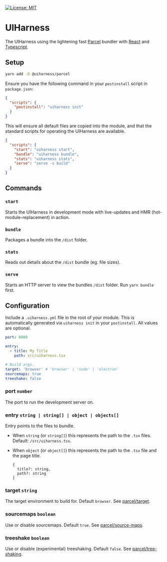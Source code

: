 [![License: MIT](https://img.shields.io/badge/License-MIT-yellow.svg)](https://opensource.org/licenses/MIT)

# UIHarness

The UIHarness using the lightening fast [Parcel](https://parceljs.org) bundler with [React](https://reactjs.org/) and [Typescript](https://www.typescriptlang.org/).

## Setup

```bash
yarn add -D @uiharness/parcel
```

Ensure you have the following command in your `postinstall` script in `package.json`:

```json
{
  "scripts": {
    "postinstall": "uiharness init"
  }
}
```

This will ensure all default files are copied into the module, and that the standard scripts for operating the UIHarness are available.

```json
{
  "scripts": {
    "start": "uiharness start",
    "bundle": "uiharness bundle",
    "stats": "uiharness stats",
    "serve": "serve -s build"
  }
}
```

## Commands

### `start`

Starts the UIHarness in development mode with live-updates and HMR (hot-module-replacement) in action.

### `bundle`

Packages a bundle into the `/dist` folder.

### `stats`

Reads out details about the `/dist` bundle (eg. file sizes).

### `serve`

Starts an HTTP server to view the bundles `/dist` folder.
Run `yarn bundle` first.

## Configuration

Include a `.uiharness.yml` file in the root of your module. This is automatically generated via `uiharness init` in your `postinstall`. All values are optional.

```yaml
port: 8080

entry:
  - title: My Title
    path: src/uiharness.tsx

# Build args.
target: 'browser' # 'browser' | 'node' | 'electron'
sourcemaps: true
treeshake: false
```

### port `number`

The port to run the development server on.

### entry `string | string[] | object | objects[]`

Entry points to the files to bundle.

- When `string` (or `string[]`) this represents the path to the `.tsx` files. Default: `/src/uiharness.tsx`.

- When `object` (or `object[]`) this represents the path to the `.tsx` file and the page title.

  ```
  {
    title?: string,
    path?: string
  }
  ```

### target `string`

The target environment to build for. Default `browser`.
See [parcel/target](https://parceljs.org/cli.html#target).

### sourcemaps `boolean`

Use or disable sourcemaps. Default `true`.
See [parcel/source-maps](https://parceljs.org/cli.html#disable-source-maps).

### treeshake `boolean`

Use or disable (experimental) treeshaking. Default `false`.
See [parcel/tree-shaking](https://parceljs.org/cli.html#enable-experimental-scope-hoisting/tree-shaking-support).
